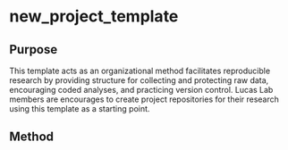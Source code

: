 # new_project_template

## Purpose
This template acts as an organizational method facilitates reproducible research by providing structure for collecting and protecting raw data, encouraging coded analyses, and practicing version control. Lucas Lab members are encourages to create project repositories for their research using this template as a starting point.

## Method

